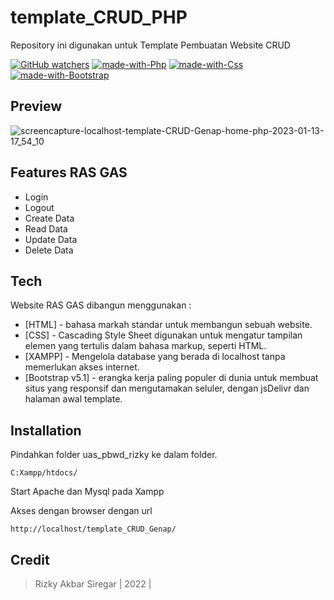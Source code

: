 # template_CRUD_PHP

Repository ini digunakan untuk Template Pembuatan Website CRUD

[![GitHub watchers](https://badgen.net/github/watchers/KYKY62/template_CRUD_PHP/)](https://github.com/KYKY62/template_CRUD_PHP/watchers/) [![made-with-Php](https://img.shields.io/badge/Made%20with-Php-1f425f.svg)]() [![made-with-Css](https://img.shields.io/badge/Made%20with-Css-1f425f.svg)]() [![made-with-Bootstrap](https://img.shields.io/badge/Made%20with-Bootstrap-1f425f.svg)](https://getbootstrap.com/docs/5.1/getting-started/introduction/)

## Preview

![screencapture-localhost-template-CRUD-Genap-home-php-2023-01-13-17_54_10](https://user-images.githubusercontent.com/77371920/212303517-7e4f5928-52d3-4c55-9733-61c4a13be621.png)

## Features RAS GAS

- Login
- Logout
- Create Data
- Read Data
- Update Data
- Delete Data

## Tech

Website RAS GAS dibangun menggunakan :

- [HTML] - bahasa markah standar untuk membangun sebuah website.
- [CSS] - Cascading Style Sheet digunakan untuk mengatur tampilan elemen yang tertulis dalam bahasa markup, seperti HTML.
- [XAMPP] - Mengelola database yang berada di localhost tanpa memerlukan akses internet.
- [Bootstrap v5.1] - erangka kerja paling populer di dunia untuk membuat situs yang responsif dan mengutamakan seluler, dengan jsDelivr dan halaman awal template.

## Installation

Pindahkan folder uas_pbwd_rizky ke dalam folder.

```
C:Xampp/htdocs/
```

Start Apache dan Mysql pada Xampp

Akses dengan browser dengan url

```
http://localhost/template_CRUD_Genap/
```

## Credit

> Rizky Akbar Siregar | 2022 |
